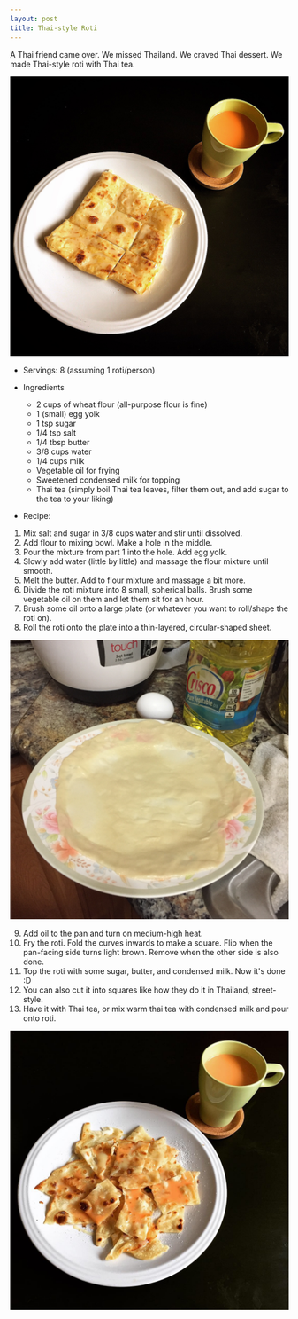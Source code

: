 ```yaml
---
layout: post
title: Thai-style Roti
---
```


A Thai friend came over. We missed Thailand. We craved Thai dessert. We made Thai-style roti with Thai tea.

![Thai Roti](/images/thairoti-2.JPG) 

* Servings: 8 (assuming 1 roti/person)
* Ingredients
  - 2 cups of wheat flour (all-purpose flour is fine)
  - 1 (small) egg yolk 
  - 1 tsp sugar 
  - 1/4 tsp salt
  - 1/4 tbsp butter
  - 3/8 cups water
  - 1/4 cups milk
  - Vegetable oil for frying
  - Sweetened condensed milk for topping
  - Thai tea (simply boil Thai tea leaves, filter them out, and add sugar to the tea to your liking)
  
* Recipe:
1. Mix salt and sugar in 3/8 cups water and stir until dissolved.
2. Add flour to mixing bowl. Make a hole in the middle.
3. Pour the mixture from part 1 into the hole. Add egg yolk. 
4. Slowly add water (little by little) and massage the flour mixture until smooth.
5. Melt the butter. Add to flour mixture and massage a bit more.
6. Divide the roti mixture into 8 small, spherical balls. Brush some vegetable oil on them and let them sit for an hour.
7. Brush some oil onto a large plate (or whatever you want to roll/shape the roti on).
8. Roll the roti onto the plate into a thin-layered, circular-shaped sheet. 

![Thai Roti](/images/thairoti-1.JPG) 

9. Add oil to the pan and turn on medium-high heat.
10. Fry the roti. Fold the curves inwards to make a square. Flip when the pan-facing side turns light brown. Remove when the other side is also done.
11. Top the roti with some sugar, butter, and condensed milk. Now it's done :D
12. You can also cut it into squares like how they do it in Thailand, street-style. 
13. Have it with Thai tea, or mix warm thai tea with condensed milk and pour onto roti.

![Thai Roti](/images/thairoti-3.JPG) 
